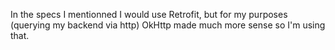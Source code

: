 
In the specs I mentionned I would use Retrofit, but for my purposes (querying my backend via http) OkHttp made much more sense so I'm using that.
